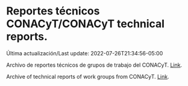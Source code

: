 # Reportes técnicos CONACyT/CONACyT technical reports.

Última actualización/Last update: 2022-07-26T21:34:56-05:00

Archivo de reportes técnicos de grupos de trabajo del CONACyT. [Link](https://salud.conacyt.mx/coronavirus/investigacion/productos/).

Archive of technical reports of work groups from CONACyT. [Link](https://salud.conacyt.mx/coronavirus/investigacion/productos/).
